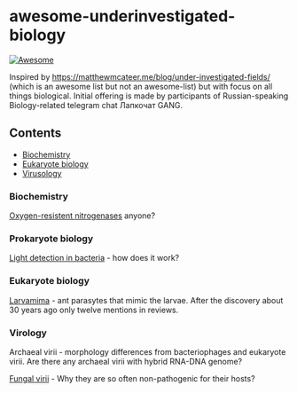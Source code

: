 # awesome-underinvestigated-biology

[![Awesome](https://awesome.re/badge.svg)](https://awesome.re)

Inspired by https://matthewmcateer.me/blog/under-investigated-fields/ (which is an awesome list but not an awesome-list) but with focus on all things biological. Initial offering is made by participants of Russian-speaking Biology-related telegram chat Лапкочат GANG.

## Contents

- [Biochemistry](#biochemistry)
- [Eukaryote biology](#eukaryote-biology)
- [Virusology](#virusology)

### Biochemistry

[Oxygen-resistent nitrogenases](https://www.ncbi.nlm.nih.gov/pmc/articles/PMC4735515/) anyone?

### Prokaryote biology

[Light detection in bacteria](https://www.ncbi.nlm.nih.gov/pmc/articles/PMC5812497/) - how does it work? 

### Eukaryote biology

[Larvamima](https://scholar.google.com.ua/scholar?cites=7346071014699236931&as_sdt=2005&sciodt=0,5&hl=ru) - ant parasytes that mimic the larvae. After the discovery about 30 years ago only twelve mentions in reviews.

### Virology

Archaeal virii - morphology differences from bacteriophages and eukaryote virii. Are there any archaeal virii with hybrid RNA-DNA genome?  

[Fungal virii](https://journals.plos.org/plospathogens/article?id=10.1371/journal.ppat.1005172) - Why they are so often non-pathogenic for their hosts?
